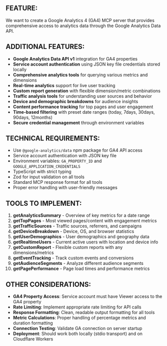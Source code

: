 ## FEATURE:

We want to create a Google Analytics 4 (GA4) MCP server that provides comprehensive access to analytics data through the Google Analytics Data API.

## ADDITIONAL FEATURES:

- **Google Analytics Data API v1** integration for GA4 properties
- **Service account authentication** using JSON key file credentials stored locally
- **Comprehensive analytics tools** for querying various metrics and dimensions
- **Real-time analytics** support for live user tracking
- **Custom report generation** with flexible dimension/metric combinations
- **Traffic analysis tools** for understanding user sources and behavior
- **Device and demographic breakdowns** for audience insights
- **Content performance tracking** for top pages and user engagement
- **Time-based filtering** with preset date ranges (today, 7days, 30days, 90days, 12months)
- **Secure credential management** through environment variables

## TECHNICAL REQUIREMENTS:

- Use `@google-analytics/data` npm package for GA4 API access
- Service account authentication with JSON key file
- Environment variables: `GA_PROPERTY_ID` and `GOOGLE_APPLICATION_CREDENTIALS` 
- TypeScript with strict typing
- Zod for input validation on all tools
- Standard MCP response format for all tools
- Proper error handling with user-friendly messages

## TOOLS TO IMPLEMENT:

1. **getAnalyticsSummary** - Overview of key metrics for a date range
2. **getTopPages** - Most viewed pages/content with engagement metrics
3. **getTrafficSources** - Traffic sources, referrers, and campaigns
4. **getDeviceBreakdown** - Device, OS, and browser statistics
5. **getUserDemographics** - User demographics and geography data
6. **getRealtimeUsers** - Current active users with location and device info
7. **getCustomReport** - Flexible custom reports with any dimensions/metrics
8. **getEventTracking** - Track custom events and conversions
9. **getAudienceSegments** - Analyze different audience segments
10. **getPagePerformance** - Page load times and performance metrics

## OTHER CONSIDERATIONS:

- **GA4 Property Access**: Service account must have Viewer access to the GA4 property
- **Rate Limiting**: Implement appropriate rate limiting for API calls
- **Response Formatting**: Clean, readable output formatting for all tools
- **Metric Calculations**: Proper handling of percentage metrics and duration formatting
- **Connection Testing**: Validate GA connection on server startup
- **Deployment**: Should work both locally (stdio transport) and on Cloudflare Workers